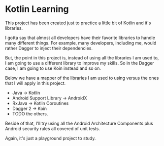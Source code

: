 # Kotlin Learning

This project has been created just to practice a little bit of Kotlin and it's libraries. 

I gotta say that almost all developers have their favorite libraries to handle many different things. For example, many developers, including me, would rather Dagger to inject their dependencies. 

But, the point in this project is, instead of using all the libraries I am used to, I am going to use a different library to improve my skills. So in the Dagger case, I am going to use Koin instead and so on.

Below we have a mapper of the libraries I am used to using versus the ones that I will apply in this project.

* Java -> Kotlin
* Android Support Library -> AndroidX
* RxJava -> Kotlin Coroutines
* Dagger 2 -> Koin
* TODO the others.

Beside of that, I'll try using all the Android Architecture Components plus Android security rules all covered of unit tests.

Again, it's just a playground project to study.
